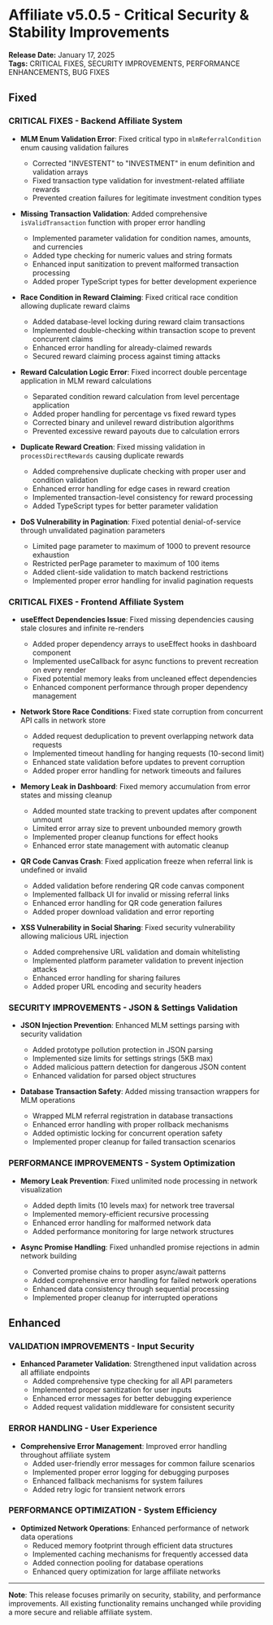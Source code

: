 # Affiliate v5.0.5 - Critical Security & Stability Improvements
**Release Date:** January 17, 2025  
**Tags:** CRITICAL FIXES, SECURITY IMPROVEMENTS, PERFORMANCE ENHANCEMENTS, BUG FIXES

## Fixed

### **CRITICAL FIXES** - Backend Affiliate System
- **MLM Enum Validation Error**: Fixed critical typo in `mlmReferralCondition` enum causing validation failures
  - Corrected "INVESTENT" to "INVESTMENT" in enum definition and validation arrays
  - Fixed transaction type validation for investment-related affiliate rewards
  - Prevented creation failures for legitimate investment condition types

- **Missing Transaction Validation**: Added comprehensive `isValidTransaction` function with proper error handling
  - Implemented parameter validation for condition names, amounts, and currencies
  - Added type checking for numeric values and string formats
  - Enhanced input sanitization to prevent malformed transaction processing
  - Added proper TypeScript types for better development experience

- **Race Condition in Reward Claiming**: Fixed critical race condition allowing duplicate reward claims
  - Added database-level locking during reward claim transactions
  - Implemented double-checking within transaction scope to prevent concurrent claims
  - Enhanced error handling for already-claimed rewards
  - Secured reward claiming process against timing attacks

- **Reward Calculation Logic Error**: Fixed incorrect double percentage application in MLM reward calculations
  - Separated condition reward calculation from level percentage application
  - Added proper handling for percentage vs fixed reward types
  - Corrected binary and unilevel reward distribution algorithms
  - Prevented excessive reward payouts due to calculation errors

- **Duplicate Reward Creation**: Fixed missing validation in `processDirectRewards` causing duplicate rewards
  - Added comprehensive duplicate checking with proper user and condition validation
  - Enhanced error handling for edge cases in reward creation
  - Implemented transaction-level consistency for reward processing
  - Added TypeScript types for better parameter validation

- **DoS Vulnerability in Pagination**: Fixed potential denial-of-service through unvalidated pagination parameters
  - Limited page parameter to maximum of 1000 to prevent resource exhaustion
  - Restricted perPage parameter to maximum of 100 items
  - Added client-side validation to match backend restrictions
  - Implemented proper error handling for invalid pagination requests

### **CRITICAL FIXES** - Frontend Affiliate System  
- **useEffect Dependencies Issue**: Fixed missing dependencies causing stale closures and infinite re-renders
  - Added proper dependency arrays to useEffect hooks in dashboard component
  - Implemented useCallback for async functions to prevent recreation on every render
  - Fixed potential memory leaks from uncleaned effect dependencies
  - Enhanced component performance through proper dependency management

- **Network Store Race Conditions**: Fixed state corruption from concurrent API calls in network store
  - Added request deduplication to prevent overlapping network data requests
  - Implemented timeout handling for hanging requests (10-second limit)
  - Enhanced state validation before updates to prevent corruption
  - Added proper error handling for network timeouts and failures

- **Memory Leak in Dashboard**: Fixed memory accumulation from error states and missing cleanup
  - Added mounted state tracking to prevent updates after component unmount
  - Limited error array size to prevent unbounded memory growth
  - Implemented proper cleanup functions for effect hooks
  - Enhanced error state management with automatic cleanup

- **QR Code Canvas Crash**: Fixed application freeze when referral link is undefined or invalid
  - Added validation before rendering QR code canvas component
  - Implemented fallback UI for invalid or missing referral links
  - Enhanced error handling for QR code generation failures
  - Added proper download validation and error reporting

- **XSS Vulnerability in Social Sharing**: Fixed security vulnerability allowing malicious URL injection
  - Added comprehensive URL validation and domain whitelisting
  - Implemented platform parameter validation to prevent injection attacks
  - Enhanced error handling for sharing failures
  - Added proper URL encoding and security headers

### **SECURITY IMPROVEMENTS** - JSON & Settings Validation
- **JSON Injection Prevention**: Enhanced MLM settings parsing with security validation
  - Added prototype pollution protection in JSON parsing
  - Implemented size limits for settings strings (5KB max)
  - Added malicious pattern detection for dangerous JSON content
  - Enhanced validation for parsed object structures

- **Database Transaction Safety**: Added missing transaction wrappers for MLM operations
  - Wrapped MLM referral registration in database transactions
  - Enhanced error handling with proper rollback mechanisms
  - Added optimistic locking for concurrent operation safety
  - Implemented proper cleanup for failed transaction scenarios

### **PERFORMANCE IMPROVEMENTS** - System Optimization
- **Memory Leak Prevention**: Fixed unlimited node processing in network visualization
  - Added depth limits (10 levels max) for network tree traversal
  - Implemented memory-efficient recursive processing
  - Enhanced error handling for malformed network data
  - Added performance monitoring for large network structures

- **Async Promise Handling**: Fixed unhandled promise rejections in admin network building
  - Converted promise chains to proper async/await patterns
  - Added comprehensive error handling for failed network operations
  - Enhanced data consistency through sequential processing
  - Implemented proper cleanup for interrupted operations

## Enhanced

### **VALIDATION IMPROVEMENTS** - Input Security
- **Enhanced Parameter Validation**: Strengthened input validation across all affiliate endpoints
  - Added comprehensive type checking for all API parameters
  - Implemented proper sanitization for user inputs
  - Enhanced error messages for better debugging experience
  - Added request validation middleware for consistent security

### **ERROR HANDLING** - User Experience
- **Comprehensive Error Management**: Improved error handling throughout affiliate system
  - Added user-friendly error messages for common failure scenarios
  - Implemented proper error logging for debugging purposes
  - Enhanced fallback mechanisms for system failures
  - Added retry logic for transient network errors

### **PERFORMANCE OPTIMIZATION** - System Efficiency
- **Optimized Network Operations**: Enhanced performance of network data operations
  - Reduced memory footprint through efficient data structures
  - Implemented caching mechanisms for frequently accessed data
  - Added connection pooling for database operations
  - Enhanced query optimization for large affiliate networks
  
---

**Note**: This release focuses primarily on security, stability, and performance improvements. All existing functionality remains unchanged while providing a more secure and reliable affiliate system. 